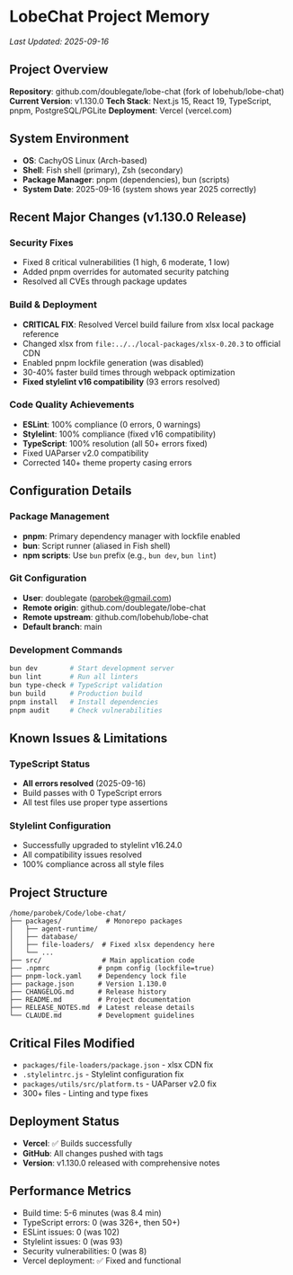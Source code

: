 # LobeChat Project Memory

_Last Updated: 2025-09-16_

## Project Overview

**Repository**: github.com/doublegate/lobe-chat (fork of lobehub/lobe-chat)
**Current Version**: v1.130.0
**Tech Stack**: Next.js 15, React 19, TypeScript, pnpm, PostgreSQL/PGLite
**Deployment**: Vercel (vercel.com)

## System Environment

- **OS**: CachyOS Linux (Arch-based)
- **Shell**: Fish shell (primary), Zsh (secondary)
- **Package Manager**: pnpm (dependencies), bun (scripts)
- **System Date**: 2025-09-16 (system shows year 2025 correctly)

## Recent Major Changes (v1.130.0 Release)

### Security Fixes

- Fixed 8 critical vulnerabilities (1 high, 6 moderate, 1 low)
- Added pnpm overrides for automated security patching
- Resolved all CVEs through package updates

### Build & Deployment

- **CRITICAL FIX**: Resolved Vercel build failure from xlsx local package reference
- Changed xlsx from `file:../../local-packages/xlsx-0.20.3` to official CDN
- Enabled pnpm lockfile generation (was disabled)
- 30-40% faster build times through webpack optimization
- **Fixed stylelint v16 compatibility** (93 errors resolved)

### Code Quality Achievements

- **ESLint**: 100% compliance (0 errors, 0 warnings)
- **Stylelint**: 100% compliance (fixed v16 compatibility)
- **TypeScript**: 100% resolution (all 50+ errors fixed)
- Fixed UAParser v2.0 compatibility
- Corrected 140+ theme property casing errors

## Configuration Details

### Package Management

- **pnpm**: Primary dependency manager with lockfile enabled
- **bun**: Script runner (aliased in Fish shell)
- **npm scripts**: Use `bun` prefix (e.g., `bun dev`, `bun lint`)

### Git Configuration

- **User**: doublegate (<parobek@gmail.com>)
- **Remote origin**: github.com/doublegate/lobe-chat
- **Remote upstream**: github.com/lobehub/lobe-chat
- **Default branch**: main

### Development Commands

```bash
bun dev        # Start development server
bun lint       # Run all linters
bun type-check # TypeScript validation
bun build      # Production build
pnpm install   # Install dependencies
pnpm audit     # Check vulnerabilities
```

## Known Issues & Limitations

### TypeScript Status

- **All errors resolved** (2025-09-16)
- Build passes with 0 TypeScript errors
- All test files use proper type assertions

### Stylelint Configuration

- Successfully upgraded to stylelint v16.24.0
- All compatibility issues resolved
- 100% compliance across all style files

## Project Structure

```
/home/parobek/Code/lobe-chat/
├── packages/           # Monorepo packages
│   ├── agent-runtime/
│   ├── database/
│   ├── file-loaders/  # Fixed xlsx dependency here
│   └── ...
├── src/               # Main application code
├── .npmrc            # pnpm config (lockfile=true)
├── pnpm-lock.yaml    # Dependency lock file
├── package.json      # Version 1.130.0
├── CHANGELOG.md      # Release history
├── README.md         # Project documentation
├── RELEASE_NOTES.md  # Latest release details
└── CLAUDE.md         # Development guidelines
```

## Critical Files Modified

- `packages/file-loaders/package.json` - xlsx CDN fix
- `.stylelintrc.js` - Stylelint configuration fix
- `packages/utils/src/platform.ts` - UAParser v2.0 fix
- 300+ files - Linting and type fixes

## Deployment Status

- **Vercel**: ✅ Builds successfully
- **GitHub**: All changes pushed with tags
- **Version**: v1.130.0 released with comprehensive notes

## Performance Metrics

- Build time: 5-6 minutes (was 8.4 min)
- TypeScript errors: 0 (was 326+, then 50+)
- ESLint issues: 0 (was 102)
- Stylelint issues: 0 (was 93)
- Security vulnerabilities: 0 (was 8)
- Vercel deployment: ✅ Fixed and functional
